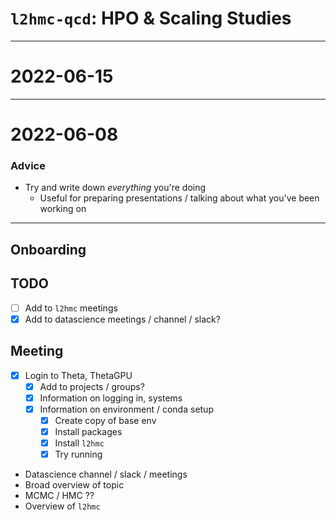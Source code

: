 # `l2hmc-qcd`: HPO & Scaling Studies

---
# 2022-06-15


---

# 2022-06-08
### Advice
- Try and write down _everything_ you're doing
    - Useful for preparing presentations / talking about what you've been working on


---
## Onboarding

## TODO
- [ ] Add to `l2hmc` meetings
- [x] Add to datascience meetings / channel / slack?

## Meeting
- [x] Login to Theta, ThetaGPU
    - [x] Add to projects / groups?
    - [x] Information on logging in, systems
    - [x] Information on environment / conda setup
        - [x] Create copy of base env
        - [x] Install packages
        - [x] Install `l2hmc`
        - [x] Try running
- Datascience channel / slack / meetings
- Broad overview of topic
- MCMC / HMC ??
- Overview of `l2hmc`